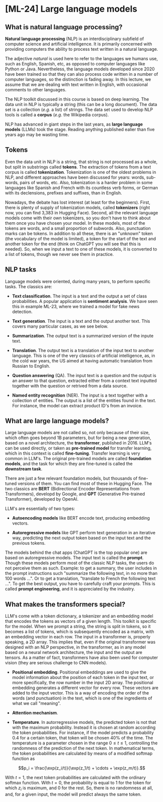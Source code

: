# [ML-24] Large language models

## What is natural language processing?

**Natural language processing** (NLP) is an interdisciplinary subfield of computer science and artificial intelligence. It is primarily concerned with providing computers the ability to process text written in a natural language. 

The adjective *natural* is used here to refer to the languages we humans use, such as English, Spanish, etc, as opposed to computer languages like Python or Java. Nevertheless, the language models developed since 2020 have been trained so that they can also process code written in a number of computer languages, so the distinction is fading away. In this lecture, we assume that we are dealing with text written in English, with occasional comments to other languages.

The NLP toolkit discussed in this course is based on deep learning. The data unit in NLP is typically a string (this can be a long document). The data set is a collection (*e.g*. a list) of strings. The data set used to develop NLP tools is called a **corpus** (*e.g*. the Wikipedia corpus). 

NLP has advanced in giant steps in the last years, as **large language models** (LLMs) took the stage. Reading anything published ealier than five years ago may be wasting time.

## Tokens

Even the data unit in NLP is a string, that string is not processed as a whole, but split in substrings called **tokens**. The extraction of tokens from a text corpus is called **tokenization**. Tokenization is one of the oldest problems in NLP, and different approaches have been discussed for years: words, sub-words, pairs of words, etc. Also, tokenization is a harder problem in some languages like Spanish and French with its countless verb forms, or German with its declensions, prefixes and suffixes, than in English.

Nowadays, the debate has lost interest (at least for the beginners). First, there is plenty of supply of tokenization models, called **tokenizers** (right now, you can find 3,383 in Hugging Face). Second, all the relevant language models come with their own tokenizers, so you don't have to think about them once you have chosen your model. In these models, most of the tokens are words, and a small proportion of subwords. Also, punctuation marks can be tokens. In addition to all these, there is an "unknown" token (the vocabulary of the model is limited), a token for the start of the text and another token for the end (think on ChatGPT you will see that this is needed). So, when we input a text to one of these models, it is converted to a list of tokens, though we never see them in practice.

## NLP tasks

Language models were oriented, during many years, to perform specific tasks. The classics are:

* **Text classification**. The input is a text and the output a set of class probabilities. A popular application is **sentiment analysis**. We have seen this in example ML-23, where we trained a model for fake news detection.

* **Text generation**. The input is a text and the output another text. This covers many particular cases, as we see below.

* **Summarization**. The output text is a summarized version of the inpute text. 

* **Translation**. The output text is a translation of the input text to another language. This is one of the very classics of artificial intelligence, as, in the cold war years, the US aimed at having automatic translation from Russian to English.

* **Question answering** (QA). The input text is a question and the output is an answer to that question, extracted either from a context text inputted together with the question or retrived from a data source.

* **Named entity recognition** (NER). The input is a text together with a collection of entities. The output is a list of the entities found in the text. For instance, the model can extract product ID's from an invoice.

## What are large language models?

Large language models are not called so, not only because of their size, which often goes beyond 1B parameters, but for being a new generation, based on a novel architecture, the **transformer**, published in 2016. LLM's can be used directly, or taken as **pre-trained model** for transfer learning, which in this context is called **fine-tuning**. Transfer learning is very common in LLM's. The original pre-trained models are called **foundation models**, and the task for which they are fine-tuned is called the **downstream task**.

There are just a few relevant foundation models, but thousands of fine-tuned versions of them. You can find most of these in Hugging Face. The two classics are **BERT** (Bidirectional Encoder Representations from Transformers), developd by Google, and **GPT** (Generative Pre-trained Transformer), developed by OpenAI. 

LLM's are essentially of two types:

* **Autoencoding models** like BERT encode text, producing embedding vectors.

* **Autoregressive models** like GPT perform text generation in an iterative way, predicting the next output token based on the input text and the previous tokens.

The models behind the chat apps (ChatGPT is the top popular one) are based on autoregressive models. The input text is called the **prompt**. Though these models perform most of the classic NLP tasks, the users do not perceive them as such. Example: to get a summary, the user includes in the prompt instructions such "summarize the following text, in no more than 100 words $\dots$". Or to get a translation, "translate to French the following text $\dots$". To get the best output, you have to carefully craft your prompts. This is called **prompt engineering**, and it is appreciated by the industry.

## What makes the transformers special?

LLM's come with a token dictionary, a tokenizer and an embedding model that encodes the tokens as vectors of a given length. This toolkit is specific for the model. When we prompt a string, the string is split in tokens, so it becomes a list of tokens, which is subsequently encoded as a matrix, with an embedding vector in each row. The input in a transformer is, properly speaking, a 2D array. This implies that, even if the original transformer was designed with an NLP perspective, in the transformer, as in any model based on a neural network architecture, the input and the output are tensors. As a matter of fact, transformers have also been used for computer vision (they are serious challenge to CNN models).

* **Positional embedding**. Positional embeddings are used to give the model information about the position of each token in the input text, or more specifically, the row number in the input 2D array. The positional embedding generates a different vector for every row. These vectors are added to the input vector. This is a way of encoding the order of the words (and punctuation) in the text, which is one of the ingredients of what we call "meaning". 

* **Attention mechanism**.

* **Temperature**. In autorregressive models, the predicted token is not that with the maximum probability. Instead it is chosen at random according the token probabilities. For instance, if the model predicts a probability 0.4 for a certain token, that token will be chosen 40% of the time. The temperature is a parameter chosen in the range $0 \le t \le 1$, controlling the randomness of the prediction of the next token. In mathematical terms, the token probabilities are calculated by means of a modified softmap function as

$$p_i = \frac{\exp(z_i/t)}{\exp(z_1/t) + \cdots + \exp(z_m/t)}.$$

With $t = 1$, the next token probabilities are calculated with the ordinary softmax function. With $t = 0$, the probability is equal to 1 for the token for which $z_i$ is maximum, and 0 for the rest. So, there is no randomness at all, and, for a given input, the model will predict always the same token.
